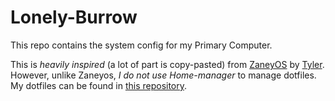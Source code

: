 # Lonely-Burrow

This repo contains the system config for my Primary Computer.

This is *heavily inspired* (a lot of part is copy-pasted) from [ZaneyOS](https://gitlab.com/Zaney/zaneyos) by [Tyler](https://gitlab.com/Zaney).
However, unlike Zaneyos, *I do not use Home-manager* to manage dotfiles. My dotfiles can be found in [this repository](https://github.com/arjav0703/dots).
